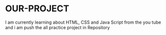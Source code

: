 # OUR-PROJECT
I am currently learning about HTML, CSS and   Java Script from the you tube and i am push the all practice project in Repository
